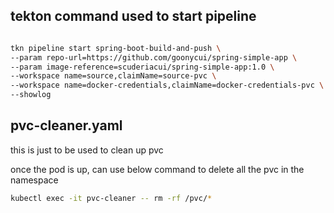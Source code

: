 
## tekton command used to start pipeline

```bash

tkn pipeline start spring-boot-build-and-push \
--param repo-url=https://github.com/goonycui/spring-simple-app \
--param image-reference=scuderiacui/spring-simple-app:1.0 \
--workspace name=source,claimName=source-pvc \
--workspace name=docker-credentials,claimName=docker-credentials-pvc \
--showlog
```

## pvc-cleaner.yaml
this is just to be used to clean up pvc

once the pod is up, can use below command to delete all the pvc in the namespace

```bash
kubectl exec -it pvc-cleaner -- rm -rf /pvc/*
```
